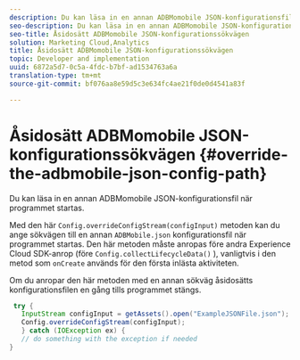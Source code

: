 ```yaml
---
description: Du kan läsa in en annan ADBMomobile JSON-konfigurationsfil när programmet startas.
seo-description: Du kan läsa in en annan ADBMomobile JSON-konfigurationsfil när programmet startas.
seo-title: Åsidosätt ADBMomobile JSON-konfigurationssökvägen
solution: Marketing Cloud,Analytics
title: Åsidosätt ADBMomobile JSON-konfigurationssökvägen
topic: Developer and implementation
uuid: 6872a5d7-0c5a-4fdc-b7bf-ad1534763a6a
translation-type: tm+mt
source-git-commit: bf076aa8e59d5c3e634fc4ae21f0de0d4541a83f

---
```



# Åsidosätt ADBMomobile JSON-konfigurationssökvägen {#override-the-adbmobile-json-config-path}

Du kan läsa in en annan ADBMomobile JSON-konfigurationsfil när programmet startas.

Med den här `Config.overrideConfigStream(configInput)` metoden kan du ange sökvägen till en annan `ADBMobile.json` konfigurationsfil när programmet startas. Den här metoden måste anropas före andra Experience Cloud SDK-anrop (före `Config.collectLifecycleData()` ), vanligtvis i den metod som `onCreate` används för den första inlästa aktiviteten.

Om du anropar den här metoden med en annan sökväg åsidosätts konfigurationsfilen en gång tills programmet stängs.

```java
 try { 
   InputStream configInput = getAssets().open("ExampleJSONFile.json"); 
   Config.overrideConfigStream(configInput); 
   } catch (IOException ex) { 
   // do something with the exception if needed 
}
```

